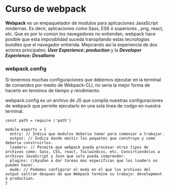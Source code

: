 # Curso de webpack

**Webpack** es un empaquetador de modulos para aplicaciones JavaScript modernas. Es decir, aplicaciones como Sass, ES6 ó superiores , png, react, etc. Que es por lo común los navegadores no entienden, webpack hace posible que esta imposiblidad suceda transpilando estas tecnologias bundles que el navegador entienda. Mejorando asi la experiencia de dos actores principales: ***User Experience: production*** y la ***Developer Experience: Desallorro***

### webpack.config

Si tenermos muchas configuraciones que debemos ejecutar en la terminal de comandos por medio de Webpack-CLI, no seria la mejor forma de hacerlo en terminos de tiempo y rendimiento.

webpack.config es un archivo de JS que compila nuestras configuraciones de webpack que permite ejecutarlo en una sola linea de codgo en nuestra terminal.

```
const path = require ('path')

module.exports = {
  entry: // Indica que modulos deberia tomar para comenzar a trabajar.
  output: // Indica donde emitir los paquetes que construye y como deberia construirlos.
  loaders: // Permite que webpack pueda procesar otros tipos de archivos como: Sass, CSS, react, Tailwindcss, etc. Convirtiendolos a archivos JavaScript y Json que solo pueda comprender.
  plugins: //Ayudan a dar tareas mas especificas que los loaders no pueden hacer.
  mode: // Podemos configurar el modo en el que los archivos del output saltran despues de que Webpack termine su trabajo: development ó production.
}
```